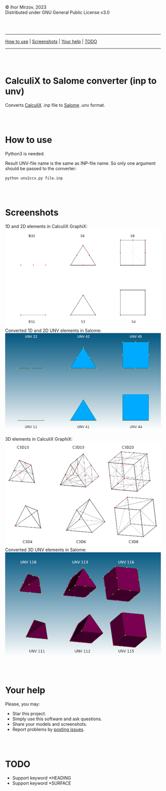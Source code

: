 © Ihor Mirzov, 2023  
Distributed under GNU General Public License v3.0

<br/><br/>



---

[How to use](#how-to-use) |
[Screenshots](#screenshots) |
[Your help](#your-help) |
[TODO](#todo)

---

<br/><br/>



# CalculiX to Salome converter (inp to unv)

Converts [CalculiX](http://dhondt.de/) .inp file to [Salome](https://www.salome-platform.org/) .unv format.

<br/><br/>



# How to use

Python3 is needed.

Result UNV-file name is the same as INP-file name. So only one argument should be passed to the converter:

    python unv2ccx.py file.inp

<br/><br/>



# Screenshots

1D and 2D elements in CalculiX GraphiX:  
![INP 2D](./Compound_Mesh_2D_inp.png "INP 2D")
Converted 1D and 2D UNV elements in Salome:  
![UNV 2D](./Compound_Mesh_2D_unv.png "UNV 2D")

3D elements in CalculiX GraphiX:  
![INP 3D](./Compound_Mesh_3D_inp.png "INP 3D")
Converted 3D UNV elements in Salome:  
![UNV 3D](./Compound_Mesh_3D_unv.png "UNV 3D")

<br/><br/>



# Your help

Please, you may:

- Star this project.
- Simply use this software and ask questions.
- Share your models and screenshots.
- Report problems by [posting issues](https://github.com/calculix/inp2unv/issues).

<br/><br/>



# TODO

- Support keyword *HEADING
- Support keyword *SURFACE
